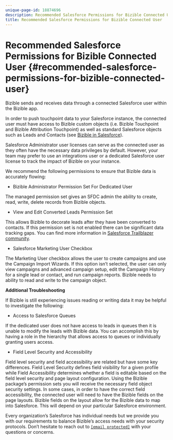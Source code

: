 ```yaml
---
unique-page-id: 18874696
description: Recommended Salesforce Permissions for Bizible Connected User - Bizible - Product Documentation
title: Recommended Salesforce Permissions for Bizible Connected User
---
```


# Recommended Salesforce Permissions for Bizible Connected User {#recommended-salesforce-permissions-for-bizible-connected-user}

Bizible sends and receives data through a connected Salesforce user within the Bizible app.  
  
In order to push touchpoint data to your Salesforce instance, the connected user must have access to Bizible custom objects (i.e. Bizible Touchpoint and Bizible Attribution Touchpoint) as well as standard Salesforce objects such as Leads and Contacts (see [Bizible in Salesforce](http://docs.marketo.com/x/MAEgAQ)).  
  
Salesforce Administrator user licenses can serve as the connected user as they often have the necessary data privileges by default. However, your team may prefer to use an integrations user or a dedicated Salesforce user license to track the impact of Bizible on your instance.  
  
We recommend the following permissions to ensure that Bizible data is accurately flowing:

* Bizible Administrator Permission Set For Dedicated User

The managed permission set gives an SFDC admin the ability to create, read, write, delete records from Bizible objects.

* View and Edit Converted Leads Permission Set

This allows Bizible to decorate leads after they have been converted to contacts. If this permission set is not enabled there can be significant data tracking gaps. You can find more information in [Salesforce Trailblazer community](http://help.salesforce.com/articleView?id=leads_view_edit_converted.htm&type=5).

* Salesforce Marketing User Checkbox

The Marketing User checkbox allows the user to create campaigns and use the Campaign Import Wizards. If this option isn’t selected, the user can only view campaigns and advanced campaign setup, edit the Campaign History for a single lead or contact, and run campaign reports. Bizible needs to ability to read and write to the campaign object.  
  
**Additional Troubleshooting** 
  
If Bizible is still experiencing issues reading or writing data it may be helpful to investigate the following:

* Access to Salesforce Queues

If the dedicated user does not have access to leads in queues then it is unable to modify the leads with Bizible data. You can accomplish this by having a role in the hierarchy that allows access to queues or individually granting users access.

* Field Level Security and Accessibility

Field level security and field accessibility are related but have some key differences. Field Level Security defines field visibility for a given profile while Field Accessibility determines whether a field is editable based on the field level security and page layout configuration. Using the Bizible package’s permission sets you will receive the necessary field object security settings. In some cases, in order to have the correct field accessibility, the connected user will need to have the Bizible fields on the page layouts. Bizible fields on the layout allow for the Bizible data to map into Salesforce. This will depend on your particular Salesforce environment.  
  
Every organization’s Salesforce has individual needs but we provide you with our requirements to balance Bizible’s access needs with your security protocols. Don’t hesitate to reach out to [`[email protected]`](http://docs.marketo.com/cdn-cgi/l/email-protection#087b7d7878677a7c486a6172616a646d266b6765) with your questions or concerns.

